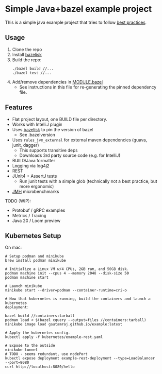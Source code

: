 # Simple Java+bazel example project
This is a simple java example project that tries to follow [best practices](https://bazel.build/versions/master/docs/best-practices.html).

## Usage
1. Clone the repo
2. Install [bazelisk](https://github.com/bazelbuild/bazelisk)
3. Build the repo:
    ```
    ./bazel build //...
    ./bazel test //...
    ```
4. Add/remove dependencies in [MODULE.bazel](MODULE.bazel)
    - See instructions in this file for re-generating the pinned dependency file.

## Features
- Flat project layout, one BUILD file per directory.
- Works with IntelliJ plugin
- Uses [bazelisk](https://github.com/bazelbuild/bazelisk) to pin the version of bazel
  - See .bazelversion
- Uses `rules_jvm_external` for external maven dependencies (guava, junit, dagger)
  - This supports transitive deps
  - Downloads 3rd party source code (e.g. for IntelliJ)
- BUILD/Java formatter
- Logging via log4j2
- REST
- JUnit4 + AssertJ tests
    - Run junit tests with a simple glob (technically not a best practice, but more ergonomic)
- [JMH](https://github.com/openjdk/jmh) microbenchmarks

TODO (WIP):
- Protobuf / gRPC examples
- Metrics / Tracing
- Java 20 / Loom preview

## Kubernetes Setup
On mac:
```
# Setup podman and minikube
brew install podman minikube

# Initialize a Linux VM w/4 CPUs, 2GB ram, and 50GB disk.
podman machine init --cpus 4 --memory 2048 --disk-size 50
podman machine start

# Launch minikube
minikube start --driver=podman --container-runtime=cri-o

# Now that kubernetes is running, build the containers and launch a kubernetes
deployment:

bazel build //containers:tarball
podman load < $(bazel cquery --output=files //containers:tarball)
minikube image load gautamraj.github.io/example:latest

# Apply the kubernetes config.
kubectl apply -f kubernetes/example-rest.yaml

# Expose to the outside
minikube tunnel
# TODO - seems redundant, use nodePort
kubectl expose deployment example-rest-deployment --type=LoadBalancer --port=8080
curl http://localhost:8080/hello
```
